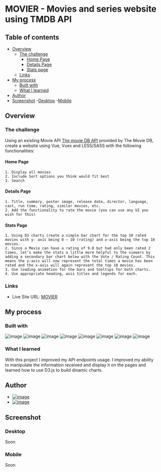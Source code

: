 # MOVIER - Movies and series website using TMDB API

## Table of contents

- [Overview](#overview)
  - [The challenge](#the-challenge)
    - [Home Page](#home-page)
    - [Details Page](#details-page)
    - [Stats page](#stats-page)
  - [Links](#links)
- [My process](#my-process)
  - [Built with](#built-with)
  - [What I learned](#what-i-learned)
- [Author](#author)
- [Screenshot](#screenshot)
  -[Desktop](#desktop)
  -[Mobile](#Mobile)

## Overview

### The challenge

Using an existing Movie API [The movie DB API](http://www.themoviedb.org/documentation/api) provided by The Movie DB, create a website using Vue, Vuex and LESS/SASS with the following functionalities:

#### Home Page
	1. Display all movies
	2. Include Sort options you think would fit best
	3. Search

#### Details Page
	1. Title, summary, poster image, release date, director, language, cast, run time, rating, similar movies, etc.
	2. Add the functionality to rate the movie (you can use any UI you wish for this)

#### Stats Page
	1. Using D3 charts create a simple bar chart for the top 10 rated movies with y- axis being 0 – 10 (rating) and x-axis being the top 10 movies.
	2. Since a Movie can have a rating of 9.0 but had only been rated 2 times, let’s make the stats a little more helpful to the viewers by adding a secondary bar chart below with the Vote / Rating Count. This means the y-axis will now represent the total times a movie has been rated and the x-axis will again represent the top 10 movies.
	3. Use loading animation for the bars and tooltips for both charts.
	4. Use appropriate heading, axis titles and legends for each.
  
### Links


- Live Site URL: [MOVIER](https://arthurnassar.github.io/moviewebsite/)

## My process

### Built with

![image](https://img.shields.io/badge/HTML5-E34F26?style=for-the-badge&logo=html5&logoColor=white)
![image](https://img.shields.io/badge/CSS3-1572B6?style=for-the-badge&logo=css3&logoColor=white)
![image](https://img.shields.io/badge/Sass-CC6699?style=for-the-badge&logo=sass&logoColor=white)
![image](https://img.shields.io/badge/JavaScript-323330?style=for-the-badge&logo=javascript&logoColor=F7DF1E)
![image](https://img.shields.io/badge/d3.js-F9A03C?style=for-the-badge&logo=d3.js&logoColor=white)
![image](https://img.shields.io/badge/Vue.js-35495E?style=for-the-badge&logo=vuedotjs&logoColor=4FC08D)
![image](https://badgen.net/badge/label/VUE%20ROUTER/41B883?&label)
![image](https://badgen.net/badge/label/VUEX/41B883?&label)

### What I learned

With this project I improved my API endpoints usage. I improved my ability to manipulate the information received and display it on the pages and
learned how to use D3.js to build dinamic charts.


## Author

- [![image](https://img.shields.io/badge/GitHub-100000?style=for-the-badge&logo=github&logoColor=white)](https://github.com/arthurnassar)
- [![image](https://img.shields.io/badge/LinkedIn-0077B5?style=for-the-badge&logo=linkedin&logoColor=white)](https://www.linkedin.com/in/arthurnassar/)


## Screenshot

### Desktop
Soon

### Mobile
Soon
